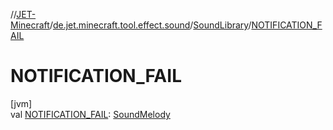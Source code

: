//[JET-Minecraft](../../../index.md)/[de.jet.minecraft.tool.effect.sound](../index.md)/[SoundLibrary](index.md)/[NOTIFICATION_FAIL](-n-o-t-i-f-i-c-a-t-i-o-n_-f-a-i-l.md)

# NOTIFICATION_FAIL

[jvm]\
val [NOTIFICATION_FAIL](-n-o-t-i-f-i-c-a-t-i-o-n_-f-a-i-l.md): [SoundMelody](../-sound-melody/index.md)
